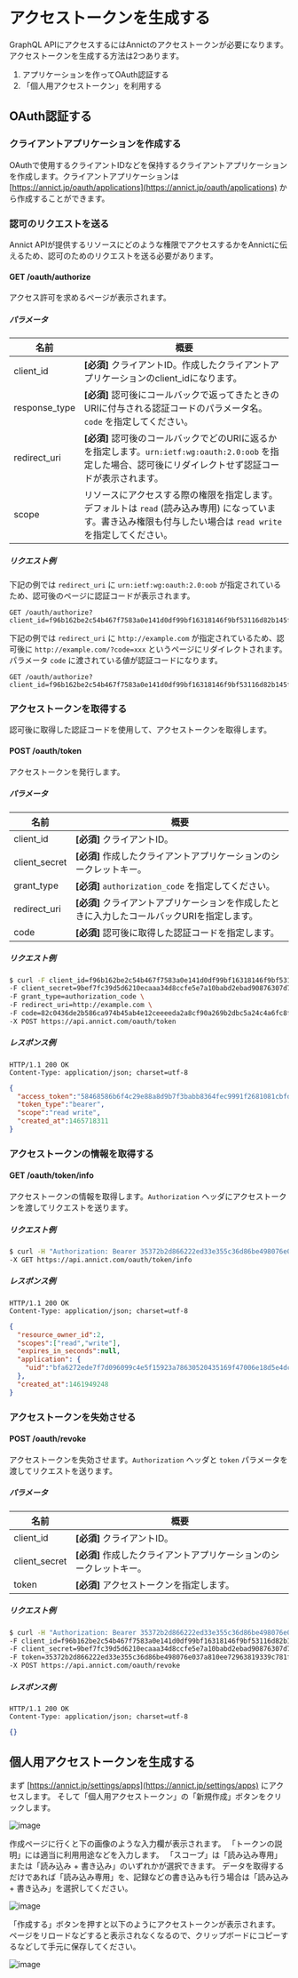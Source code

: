 # アクセストークンを生成する

GraphQL APIにアクセスするにはAnnictのアクセストークンが必要になります。アクセストークンを生成する方法は2つあります。

1. アプリケーションを作ってOAuth認証する
2. 「個人用アクセストークン」を利用する


## OAuth認証する

### クライアントアプリケーションを作成する

OAuthで使用するクライアントIDなどを保持するクライアントアプリケーションを作成します。クライアントアプリケーションは [https://annict.jp/oauth/applications](https://annict.jp/oauth/applications) から作成することができます。


### 認可のリクエストを送る

Annict APIが提供するリソースにどのような権限でアクセスするかをAnnictに伝えるため、認可のためのリクエストを送る必要があります。


#### GET /oauth/authorize

アクセス許可を求めるページが表示されます。


##### パラメータ

| 名前 | 概要 |
| --- | --- |
| client_id | **[必須]** クライアントID。作成したクライアントアプリケーションのclient_idになります。 |
| response_type | **[必須]** 認可後にコールバックで返ってきたときのURIに付与される認証コードのパラメータ名。 `code` を指定してください。 |
| redirect_uri | **[必須]** 認可後のコールバックでどのURIに返るかを指定します。`urn:ietf:wg:oauth:2.0:oob` を指定した場合、認可後にリダイレクトせず認証コードが表示されます。 |
| scope | リソースにアクセスする際の権限を指定します。デフォルトは `read` (読み込み専用) になっています。書き込み権限も付与したい場合は `read write` を指定してください。 |


##### リクエスト例

下記の例では `redirect_uri` に `urn:ietf:wg:oauth:2.0:oob` が指定されているため、認可後のページに認証コードが表示されます。

```
GET /oauth/authorize?client_id=f96b162be2c54b467f7583a0e141d0df99bf16318146f9bf53116d82b145fde6&response_type=code&redirect_uri=urn%3Aietf%3Awg%3Aoauth%3A2.0%3Aoob&scope=read+write
```

下記の例では `redirect_uri` に `http://example.com` が指定されているため、認可後に `http://example.com/?code=xxx` というページにリダイレクトされます。パラメータ `code` に渡されている値が認証コードになります。

```
GET /oauth/authorize?client_id=f96b162be2c54b467f7583a0e141d0df99bf16318146f9bf53116d82b145fde6&response_type=code&redirect_uri=http://example.com&scope=read+write
```


### アクセストークンを取得する

認可後に取得した認証コードを使用して、アクセストークンを取得します。


#### POST /oauth/token

アクセストークンを発行します。


##### パラメータ

| 名前 | 概要 |
| --- | --- |
| client_id | **[必須]** クライアントID。 |
| client_secret | **[必須]** 作成したクライアントアプリケーションのシークレットキー。 |
| grant_type | **[必須]** `authorization_code` を指定してください。 |
| redirect_uri | **[必須]** クライアントアプリケーションを作成したときに入力したコールバックURIを指定します。 |
| code | **[必須]** 認可後に取得した認証コードを指定します。 |


##### リクエスト例

```bash
$ curl -F client_id=f96b162be2c54b467f7583a0e141d0df99bf16318146f9bf53116d82b145fde6 \
-F client_secret=9bef7fc39d5d6210ecaaa34d8ccfe5e7a10babd2ebad90876307d71a8e14de69 \
-F grant_type=authorization_code \
-F redirect_uri=http://example.com \
-F code=82c0436de2b586ca974b45ab4e12ceeeeda2a8cf90a269b2dbc5a24c4a6fc8f2 \
-X POST https://api.annict.com/oauth/token
```


##### レスポンス例

```
HTTP/1.1 200 OK
Content-Type: application/json; charset=utf-8
```

```json
{
  "access_token":"58468586b6f4c29e88a8d9b7f3babb8364fec9991f2681081cbfd849d7c11a91",
  "token_type":"bearer",
  "scope":"read write",
  "created_at":1465718311
}
```


### アクセストークンの情報を取得する

#### GET /oauth/token/info

アクセストークンの情報を取得します。`Authorization` ヘッダにアクセストークンを渡してリクエストを送ります。


##### リクエスト例

```bash
$ curl -H "Authorization: Bearer 35372b2d866222ed33e355c36d86be498076e037a810ee72963819339c781f32" \
-X GET https://api.annict.com/oauth/token/info
```


##### レスポンス例

```
HTTP/1.1 200 OK
Content-Type: application/json; charset=utf-8
```

```json
{
  "resource_owner_id":2,
  "scopes":["read","write"],
  "expires_in_seconds":null,
  "application": {
    "uid":"bfa6272ede7f7d096099c4e5f15923a78630520435169f47006e18d5e4dc2a7e"
  },
  "created_at":1461949248
}
```


### アクセストークンを失効させる

#### POST /oauth/revoke

アクセストークンを失効させます。`Authorization` ヘッダと `token` パラメータを渡してリクエストを送ります。


##### パラメータ

| 名前 | 概要 |
| --- | --- |
| client_id | **[必須]** クライアントID。 |
| client_secret | **[必須]** 作成したクライアントアプリケーションのシークレットキー。 |
| token | **[必須]** アクセストークンを指定します。 |


##### リクエスト例

```bash
$ curl -H "Authorization: Bearer 35372b2d866222ed33e355c36d86be498076e037a810ee72963819339c781f32" \
-F client_id=f96b162be2c54b467f7583a0e141d0df99bf16318146f9bf53116d82b145fde6 \
-F client_secret=9bef7fc39d5d6210ecaaa34d8ccfe5e7a10babd2ebad90876307d71a8e14de69 \
-F token=35372b2d866222ed33e355c36d86be498076e037a810ee72963819339c781f32 \
-X POST https://api.annict.com/oauth/revoke
```


##### レスポンス例

```
HTTP/1.1 200 OK
Content-Type: application/json; charset=utf-8
```

```json
{}
```


## 個人用アクセストークンを生成する

まず [https://annict.jp/settings/apps](https://annict.jp/settings/apps) にアクセスします。
そして「個人用アクセストークン」の「新規作成」ボタンをクリックします。

![image](https://user-images.githubusercontent.com/56767/50375744-ea01b000-0645-11e9-929c-5a29459721c5.png)

作成ページに行くと下の画像のような入力欄が表示されます。
「トークンの説明」には適当に利用用途などを入力します。
「スコープ」は「読み込み専用」または「読み込み + 書き込み」のいずれかが選択できます。
データを取得するだけであれば「読み込み専用」を、記録などの書き込みも行う場合は「読み込み + 書き込み」を選択してください。

![image](https://user-images.githubusercontent.com/56767/50375751-fb4abc80-0645-11e9-9f2a-b3c9781ef1ce.png)

「作成する」ボタンを押すと以下のようにアクセストークンが表示されます。
ページをリロードなどすると表示されなくなるので、クリップボードにコピーするなどして手元に保存してください。

![image](https://user-images.githubusercontent.com/56767/50375756-056cbb00-0646-11e9-8211-7854c244e951.png)
